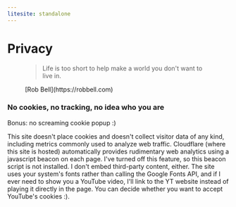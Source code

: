 ```yaml
---
litesite: standalone
---
```


# Privacy

<figure>

>Life is too short to help make a world you don't want to live in.

<figcaption>
[Rob Bell](https://robbell.com)
</figcaption>
</figure>


### No cookies, no tracking, no idea who you are 

Bonus: no screaming cookie popup :)

This site doesn't place cookies and doesn't collect visitor data of any kind, including metrics commonly used to analyze web traffic. Cloudflare (where this site is hosted) automatically provides rudimentary web analytics using a javascript beacon on each page. I've turned off this feature, so this beacon script is not installed. I don't embed third-party content, either. The site uses your system's fonts rather than calling the Google Fonts API, and if I ever need to show you a YouTube video, I'll link to the YT website instead of playing it directly in the page. You can decide whether you want to accept YouTube's cookies :).




